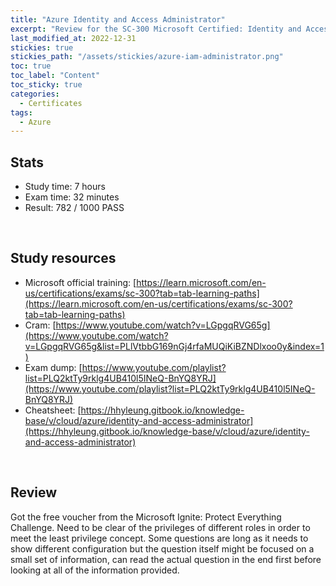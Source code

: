 ```yaml
---
title: "Azure Identity and Access Administrator"
excerpt: "Review for the SC-300 Microsoft Certified: Identity and Access Administrator Associate certificate"
last_modified_at: 2022-12-31
stickies: true
stickies_path: "/assets/stickies/azure-iam-administrator.png"
toc: true
toc_label: "Content"
toc_sticky: true
categories:
  - Certificates
tags:
  - Azure
---
```


## Stats
- Study time: 7 hours
- Exam time: 32 minutes
- Result: 782 / 1000 PASS

<br>

## Study resources
- Microsoft official training: [https://learn.microsoft.com/en-us/certifications/exams/sc-300?tab=tab-learning-paths](https://learn.microsoft.com/en-us/certifications/exams/sc-300?tab=tab-learning-paths)
- Cram: [https://www.youtube.com/watch?v=LGpgqRVG65g](https://www.youtube.com/watch?v=LGpgqRVG65g&list=PLlVtbbG169nGj4rfaMUQiKiBZNDlxoo0y&index=1)
- Exam dump: [https://www.youtube.com/playlist?list=PLQ2ktTy9rklg4UB410l5INeQ-BnYQ8YRJ](https://www.youtube.com/playlist?list=PLQ2ktTy9rklg4UB410l5INeQ-BnYQ8YRJ)
- Cheatsheet: [https://hhyleung.gitbook.io/knowledge-base/v/cloud/azure/identity-and-access-administrator](https://hhyleung.gitbook.io/knowledge-base/v/cloud/azure/identity-and-access-administrator)

<br>

## Review
Got the free voucher from the Microsoft Ignite: Protect Everything Challenge. Need to be clear of the privileges of different roles in order to meet the least privilege concept. Some questions are long as it needs to show different configuration but the question itself might be focused on a small set of information, can read the actual question in the end first before looking at all of the information provided.

<br>
